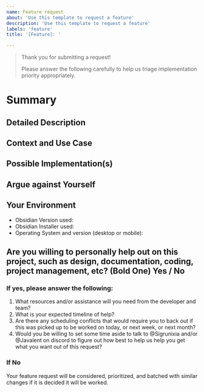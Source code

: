 ```yaml
---
name: Feature request
about: 'Use this template to request a feature'
description: 'Use this template to request a feature'
labels: 'feature'
title: '[Feature]: '

---
```


> Thank you for submitting a request! 
>
> Please answer the following carefully to help us triage implementation priority appropriately. 

# Summary


<!--- Provide a general summary of the issue in the Title above -->

## Detailed Description
<!--- Provide a detailed description of the change or addition you are proposing -->

## Context and Use Case
<!--- Why is this change important to you? How would you use it? -->
<!--- How can it benefit other users? -->

## Possible Implementation(s)
<!--- Not obligatory, but suggest an idea for implementing addition or change -->


## Argue against Yourself
<!--- Is there any reason why this should not be implemented here? -->
<!--- Are there other avenues such as Obsidian, or other Plugins, where this request is more appropriate? -->
<!--- We ask this because sometimes this is the case, and in other times, we may need to coordinate with other developers or with the Obsidian Team on a request. -->

## Your Environment
<!--- Include as many relevant details about the environment you experienced the bug in -->
* Obsidian Version used:
* Obsidian Installer used: 
* Operating System and version (desktop or mobile):


## Are you willing to personally help out on this project, such as design, documentation, coding, project management, etc? (Bold One) Yes / No
### If yes, please answer the following:
1. What resources and/or assistance will you need from the developer and team?
2. What is your expected timeline of help?
3. Are there any scheduling conflicts that would require you to back out if this was picked up to be worked on today, or next week, or next month?
4. Would you be willing to set some time aside to talk to @Sigrunixia and/or @Javalent on discord to figure out how best to help us help you get what you want out of this request?

### If No

Your feature request will be considered, prioritized, and batched with similar changes if it is decided it will be worked. 
